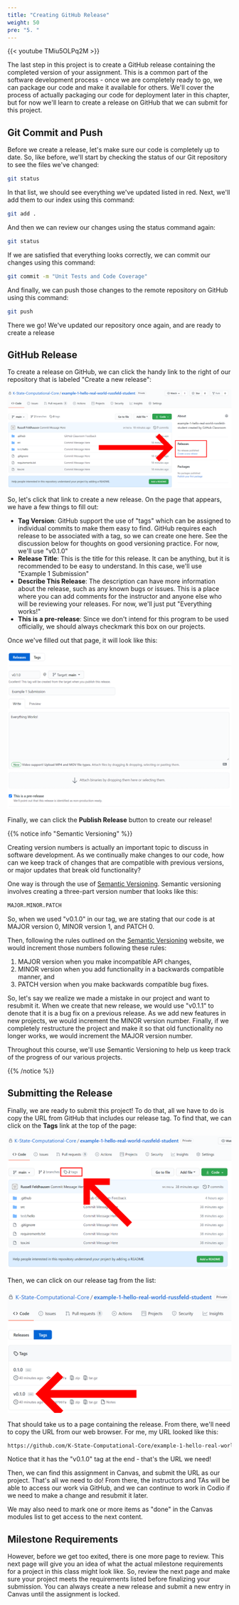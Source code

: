 ```yaml
---
title: "Creating GitHub Release"
weight: 50
pre: "5. "
---
```


{{< youtube TMiu5OLPq2M  >}}

The last step in this project is to create a GitHub release containing the completed version of your assignment. This is a common part of the software development process - once we are completely ready to go, we can package our code and make it available for others. We'll cover the process of actually packaging our code for deployment later in this chapter, but for now we'll learn to create a release on GitHub that we can submit for this project.

## Git Commit and Push

Before we create a release, let's make sure our code is completely up to date. So, like before, we'll start by checking the status of our Git repository to see the files we've changed:

```bash
git status
```

In that list, we should see everything we've updated listed in red. Next, we'll add them to our index using this command:

```bash
git add .
```

And then we can review our changes using the status command again:

```bash
git status
```

If we are satisfied that everything looks correctly, we can commit our changes using this command:

```bash
git commit -m "Unit Tests and Code Coverage"
```

And finally, we can push those changes to the remote repository on GitHub using this command:

```bash
git push
```

There we go! We've updated our repository once again, and are ready to create a release

## GitHub Release

To create a release on GitHub, we can click the handy link to the right of our repository that is labeled "Create a new release":

![Create Release](/images/e1/34createrelease.png)

So, let's click that link to create a new release. On the page that appears, we have a few things to fill out:

* **Tag Version**: GitHub support the use of "tags" which can be assigned to individual commits to make them easy to find. GitHub requires each release to be associated with a tag, so we can create one here. See the discussion below for thoughts on good versioning practice. For now, we'll use "v0.1.0"
* **Release Title**: This is the title for this release. It can be anything, but it is recommended to be easy to understand. In this case, we'll use "Example 1 Submission"
* **Describe This Release**: The description can have more information about the release, such as any known bugs or issues. This is a place where you can add comments for the instructor and anyone else who will be reviewing your releases. For now, we'll just put "Everything works!"
* **This is a pre-release**: Since we don't intend for this program to be used officially, we should always checkmark this box on our projects. 

Once we've filled out that page, it will look like this:

![Release Ready](/images/e1/34releaseready.png)

Finally, we can click the **Publish Release** button to create our release!

{{% notice info "Semantic Versioning" %}}

Creating version numbers is actually an important topic to discuss in software development. As we continually make changes to our code, how can we keep track of changes that are compatible with previous versions, or major updates that break old functionality?

One way is through the use of [Semantic Versioning](https://semver.org/). Semantic versioning involves creating a three-part version number that looks like this:

```tex
MAJOR.MINOR.PATCH
```

So, when we used "v0.1.0" in our tag, we are stating that our code is at MAJOR version 0, MINOR version 1, and PATCH 0.

Then, following the rules outlined on the [Semantic Versioning](https://semver.org/) website, we would increment those numbers following these rules:

1. MAJOR version when you make incompatible API changes,
2. MINOR version when you add functionality in a backwards compatible manner, and
3. PATCH version when you make backwards compatible bug fixes.

So, let's say we realize we made a mistake in our project and want to resubmit it. When we create that new release, we would use "v0.1.1" to denote that it is a bug fix on a previous release. As we add new features in new projects, we would increment the MINOR version number. Finally, if we completely restructure the project and make it so that old functionality no longer works, we would increment the MAJOR version number. 

Throughout this course, we'll use Semantic Versioning to help us keep track of the progress of our various projects.

{{% /notice %}}

## Submitting the Release

Finally, we are ready to submit this project! To do that, all we have to do is copy the URL from GitHub that includes our release tag. To find that, we can click on the **Tags** link at the top of the page:

![GitHub Tags Link](/images/e1/34tagslink.png)

Then, we can click on our release tag from the list:

![GitHub Tags List](/images/e1/34tagslist.png)

That should take us to a page containing the release. From there, we'll need to copy the URL from our web browser. For me, my URL looked like this:

```tex
https://github.com/K-State-Computational-Core/example-1-hello-real-world-russfeld-student/releases/tag/v0.1.0
```

Notice that it has the "v0.1.0" tag at the end - that's the URL we need!

Then, we can find this assignment in Canvas, and submit the URL as our project. That's all we need to do! From there, the instructors and TAs will be able to access our work via GitHub, and we can continue to work in Codio if we need to make a change and resubmit it later. 

We may also need to mark one or more items as "done" in the Canvas modules list to get access to the next content. 

## Milestone Requirements

However, before we get too exited, there is one more page to review. This next page will give you an idea of what the actual milestone requirements for a project in this class might look like. So, review the next page and make sure your project meets the requirements listed before finalizing your submission. You can always create a new release and submit a new entry in Canvas until the assignment is locked. 